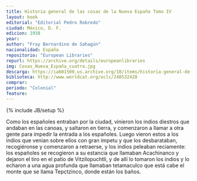 ```yaml
---
title: Historia general de las cosas de la Nueva España Tomo IV
layout: book
editorial: "Editorial Pedro Robredo"
ciudad: México, D. F.
edicion: 1938
year: 
author: "Fray Bernardino de Sahagún"
nacionalidad: España
repositorio: "European Libraries"
repurl: https://archive.org/details/europeanlibraries
img: Cosas_Nueva_España_cuatro.jpg
descarga: https://ia601509.us.archive.org/10/items/historia-general-de-las-cosas-de-nueva-espana-iv/Historia%20general%20de%20las%20cosas%20de%20Nueva%20Espa%C3%B1a%20IV.pdf
biblioteca: http://www.worldcat.org/oclc/248532420
comprar:
periodo: "Colonial"
feature: 
---
```

{% include JB/setup %}

Como los españoles entraban por la ciudad, vinieron los indios diestros que andaban en las canoas, y saltaron en tierra, y comenzaron a llamar a otra gente para impedir la entrada a los españoles. Luego vieron estos a los indios que venían sobre ellos con gran ímpetu y que los desbarataban, recogiéronse y comenzaron a retraerse, y los indios peleaban reciamente: los españoles se recogieron a su estancia que llamaban Acachinanco y dejaron el tiro en el patio de Vitzilopuchtli, y de allí lo tomaron los indios y lo echaron a una agua profunda que llamaban tetamaculco que está cabe el monte que se llama Tepctzinco, donde están los baños.
